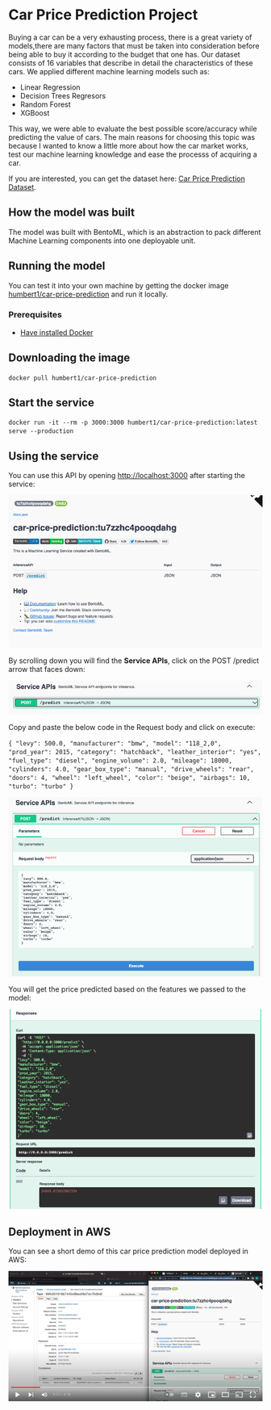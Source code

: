 # Car Price Prediction Project

Buying a car can be a very exhausting process, there is a great variety of models,there are many factors that must be taken into consideration before being able to buy it according to the budget that one has. Our dataset consists of 16 variables that describe in detail the characteristics of these cars. We applied different machine learning models such as:

- Linear Regression
- Decision Trees Regresors
- Random Forest
- XGBoost

This way, we were able to evaluate the best possible score/accuracy while predicting the value of cars. The main reasons for choosing this topic was because I wanted to know a little more about how the car market works, test our machine learning knowledge and ease the processs of acquiring a car.

If you are interested, you can get the dataset here: [Car Price Prediction Dataset](https://www.kaggle.com/datasets/deepcontractor/car-price-prediction-challenge).

## How the model was built

The model was built with BentoML, which is an abstraction to pack different Machine Learning components into one deployable unit.

## Running the model

You can test it into your own machine by getting the docker image [humbert1/car-price-prediction](https://hub.docker.com/repository/docker/humbert1/car-price-prediction) and run it locally.

### Prerequisites

- [Have installed Docker](https://docs.docker.com/get-docker/)

## Downloading the image

`docker pull humbert1/car-price-prediction`

## Start the service

`docker run -it --rm -p 3000:3000 humbert1/car-price-prediction:latest serve --production`

## Using the service

You can use this API by opening [http://localhost:3000](http://localhost:3000) after starting the service:

![service1](resources/service1.png)

By scrolling down you will find the **Service APIs**, click on the POST /predict arrow that faces down:

![service2](resources/service2.png)

Copy and paste the below code in the Request body and click on execute:

`{ "levy": 500.0, "manufacturer": "bmw", "model": "118_2,0", "prod_year": 2015, "category": "hatchback", "leather_interior": "yes", "fuel_type": "diesel", "engine_volume": 2.0, "mileage": 18000, "cylinders": 4.0, "gear_box_type": "manual", "drive_wheels": "rear", "doors": 4, "wheel": "left_wheel", "color": "beige", "airbags": 10, "turbo": "turbo" }`

![service3](resources/service3.png)

You will get the price predicted based on the features we passed to the model:

![service4](resources/service4.png)

## Deployment in AWS

You can see a short demo of this car price prediction model deployed in AWS:

[![video](resources/video.png)](https://youtu.be/PYBRlv7psTQ)
